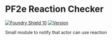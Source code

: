 # PF2e Reaction Checker
[![Foundry Shield 10]][Foundry URL]
[![Version]][Version URL]

Small module to notify that actor can use reaction

[Foundry Shield 10]: https://img.shields.io/badge/Foundry-10-informational?style=flat-square
[Foundry URL]: https://foundryvtt.com

[Version]: https://img.shields.io/badge/Version-0.0.25-red?style=flat-square
[Version URL]: https://github.com/reyzor1991/foundry-vtt-uk

